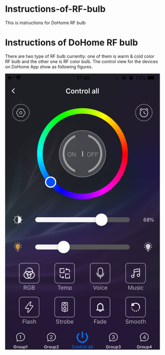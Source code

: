 # Instructions-of-RF-bulb
This is instructions for DoHome RF bulb

# Instructions of DoHome RF bulb

There are two type of RF bulb currently: one of them is warm & cold color RF bulb and the other one is RF color bulb. The control view for the devices on DoHome App show as following figures.

![image](https://github.com/SmartArduino/Instructions-of-RF-bulb-/raw/master/RF_Color.png)
